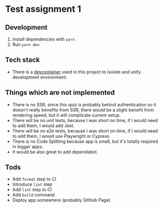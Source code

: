 # Test assignment 1

## Development

1. Install dependencies with `yarn`
2. Run `yarn dev`

## Tech stack

- There is a [devcontainer](https://code.visualstudio.com/docs/devcontainers/containers) used in this project to isolate and unify development environment.

## Things which are not implemented

- There is no SSR, since this quiz is probably behind authentication so it doesn't really benefits from SSR, there would be a slight benefit from rendering speed, but it will complicate current setup.
- There will be no unit tests, because I was short on time, if I would need to add them, I would add Jest.
- There will be no e2e tests, because I was short on time, if I would need to add them, I would use Playwright or Cypress.
- There is no Code Splitting because app is small, but it's totally required in bigger apps.
- It would be also great to add dependabot.

## Tods

- Add `format` step to CI
- Introduce `lint` step
- Add `lint` step to CI
- Add `build` command
- Deploy app somewhere (probably GitHub Page)
